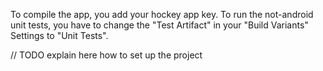 To compile the app, you add your hockey app key.
To run the not-android unit tests, you have to change the "Test Artifact" in your "Build Variants" Settings to "Unit Tests".

// TODO explain here how to set up the project
